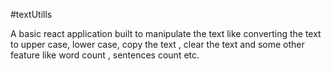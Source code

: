 #textUtills

A basic react application built to manipulate the text like converting the text to upper case, lower case, copy the text , clear the text and some other feature like word count , sentences count etc.

